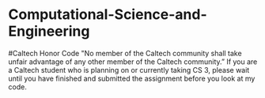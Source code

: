 # Computational-Science-and-Engineering


#Caltech Honor Code
"No member of the Caltech community shall take unfair advantage of any other member of the Caltech community.” If you are a Caltech student who is planning on or currently taking CS 3, please wait until you have finished and submitted the assignment before you look at my code.
